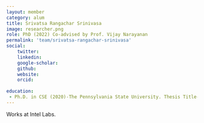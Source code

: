 ```yaml
---
layout: member
category: alum
title: Srivatsa Rangachar Srinivasa
image: researcher.png
role: PhD (2022) Co-advised by Prof. Vijay Narayanan
permalink: 'team/srivatsa-rangachar-srinivasa'
social:
    twitter: 
    linkedin: 
    google-scholar: 
    github: 
    website:
    orcid: 
    
education:
 - Ph.D. in CSE (2020)-The Pennsylvania State University. Thesis Title-Monolithic-3D (M3D) Integration Based Robust In-Memory Computing Systems
---
```


Works at Intel Labs.
